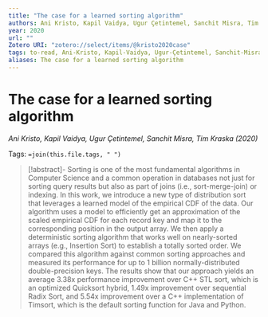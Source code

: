 ```yaml
---
title: "The case for a learned sorting algorithm"
authors: Ani Kristo, Kapil Vaidya, Ugur Çetintemel, Sanchit Misra, Tim Kraska
year: 2020
url: ""
Zotero URI: "zotero://select/items/@kristo2020case"
tags: to-read, Ani-Kristo, Kapil-Vaidya, Ugur-Çetintemel, Sanchit-Misra, Tim-Kraska
aliases: The case for a learned sorting algorithm
---
```


# The case for a learned sorting algorithm  
_Ani Kristo, Kapil Vaidya, Ugur Çetintemel, Sanchit Misra, Tim Kraska (2020)_

Tags: `=join(this.file.tags, " ")`

> [!abstract]-
> Sorting is one of the most fundamental algorithms in Computer Science and a common operation in databases not just for sorting query results but also as part of joins (i.e., sort-merge-join) or indexing. In this work, we introduce a new type of distribution sort that leverages a learned model of the empirical CDF of the data. Our algorithm uses a model to efficiently get an approximation of the scaled empirical CDF for each record key and map it to the corresponding position in the output array. We then apply a deterministic sorting algorithm that works well on nearly-sorted arrays (e.g., Insertion Sort) to establish a totally sorted order. We compared this algorithm against common sorting approaches and measured its performance for up to 1 billion normally-distributed double-precision keys. The results show that our approach yields an average 3.38x performance improvement over C++ STL sort, which is an optimized Quicksort hybrid, 1.49x improvement over sequential Radix Sort, and 5.54x improvement over a C++ implementation of Timsort, which is the default sorting function for Java and Python.


